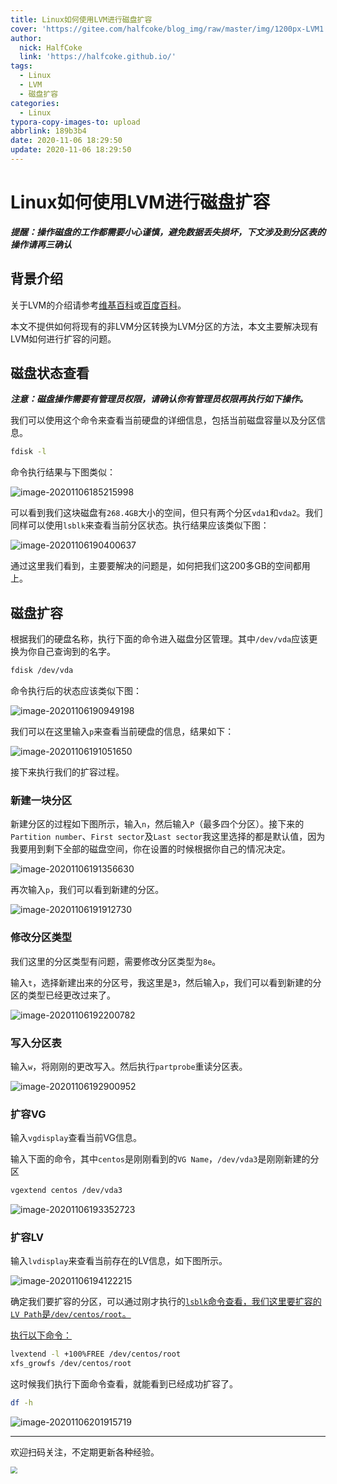 ```yaml
---
title: Linux如何使用LVM进行磁盘扩容
cover: 'https://gitee.com/halfcoke/blog_img/raw/master/img/1200px-LVM1.svg.png'
author:
  nick: HalfCoke
  link: 'https://halfcoke.github.io/'
tags:
  - Linux
  - LVM
  - 磁盘扩容
categories:
  - Linux
typora-copy-images-to: upload
abbrlink: 189b3b4
date: 2020-11-06 18:29:50
update: 2020-11-06 18:29:50
---
```


# Linux如何使用LVM进行磁盘扩容

***提醒：操作磁盘的工作都需要小心谨慎，避免数据丢失损坏，下文涉及到分区表的操作请再三确认***

## 背景介绍

关于LVM的介绍请参考[维基百科](https://en.wikipedia.org/wiki/Logical_Volume_Manager_(Linux))或[百度百科](https://baike.baidu.com/item/LVM)。

本文不提供如何将现有的非LVM分区转换为LVM分区的方法，本文主要解决现有LVM如何进行扩容的问题。

## 磁盘状态查看

***注意：磁盘操作需要有管理员权限，请确认你有管理员权限再执行如下操作。***

我们可以使用这个命令来查看当前硬盘的详细信息，包括当前磁盘容量以及分区信息。

```bash
fdisk -l
```

命令执行结果与下图类似：

![image-20201106185215998](https://gitee.com/halfcoke/blog_img/raw/master/img/image-20201106185215998.png)

可以看到我们这块磁盘有`268.4GB`大小的空间，但只有两个分区`vda1`和`vda2`。我们同样可以使用<span id="lsblk">`lsblk`来查看当前分区状态。执行结果应该类似下图：

![image-20201106190400637](https://gitee.com/halfcoke/blog_img/raw/master/img/image-20201106190400637.png)

通过这里我们看到，主要要解决的问题是，如何把我们这200多GB的空间都用上。

## 磁盘扩容

根据我们的硬盘名称，执行下面的命令进入磁盘分区管理。其中`/dev/vda`应该更换为你自己查询到的名字。

```bash
fdisk /dev/vda
```

命令执行后的状态应该类似下图：

![image-20201106190949198](https://gitee.com/halfcoke/blog_img/raw/master/img/image-20201106190949198.png)

我们可以在这里输入`p`来查看当前硬盘的信息，结果如下：

![image-20201106191051650](https://gitee.com/halfcoke/blog_img/raw/master/img/image-20201106191051650.png)

接下来执行我们的扩容过程。

### 新建一块分区

新建分区的过程如下图所示，输入`n`，然后输入`P`（最多四个分区）。接下来的`Partition number`、`First sector`及`Last sector`我这里选择的都是默认值，因为我要用到剩下全部的磁盘空间，你在设置的时候根据你自己的情况决定。

![image-20201106191356630](https://gitee.com/halfcoke/blog_img/raw/master/img/image-20201106191356630.png)

再次输入`p`，我们可以看到新建的分区。

![image-20201106191912730](https://gitee.com/halfcoke/blog_img/raw/master/img/image-20201106191912730.png)

### 修改分区类型

我们这里的分区类型有问题，需要修改分区类型为`8e`。

输入`t`，选择新建出来的分区号，我这里是`3`，然后输入`p`，我们可以看到新建的分区的类型已经更改过来了。

![image-20201106192200782](https://gitee.com/halfcoke/blog_img/raw/master/img/image-20201106192200782.png)

### 写入分区表

输入`w`，将刚刚的更改写入。然后执行`partprobe`重读分区表。

![image-20201106192900952](https://gitee.com/halfcoke/blog_img/raw/master/img/image-20201106192900952.png)

### 扩容VG 

输入`vgdisplay`查看当前VG信息。

输入下面的命令，其中`centos`是刚刚看到的`VG Name`，`/dev/vda3`是刚刚新建的分区

```bash
vgextend centos /dev/vda3
```

![image-20201106193352723](https://gitee.com/halfcoke/blog_img/raw/master/img/image-20201106193352723.png)

### 扩容LV

输入`lvdisplay`来查看当前存在的LV信息，如下图所示。

![image-20201106194122215](https://gitee.com/halfcoke/blog_img/raw/master/img/image-20201106194122215.png)

确定我们要扩容的分区，可以通过刚才执行的<a href="#lsblk">`lsblk`命令查看，我们这里要扩容的`LV Path`是`/dev/centos/root`。

执行以下命令：

```bash
lvextend -l +100%FREE /dev/centos/root
xfs_growfs /dev/centos/root
```

这时候我们执行下面命令查看，就能看到已经成功扩容了。

```bash
df -h
```



![image-20201106201915719](https://gitee.com/halfcoke/blog_img/raw/master/img/image-20201106201915719.png)

---



欢迎扫码关注，不定期更新各种经验。

<img src="https://gitee.com/halfcoke/blog_img/raw/master/img/qrcode.jpg" style="zoom: 67%;" />